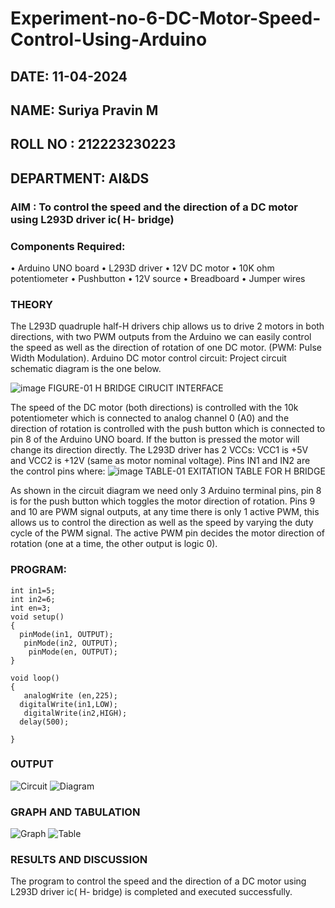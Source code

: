 
# Experiment-no-6-DC-Motor-Speed-Control-Using-Arduino
##  DATE: 11-04-2024
##  NAME: Suriya Pravin M
##  ROLL NO : 212223230223
##  DEPARTMENT: AI&DS
### AIM : To control the speed and the direction of a DC motor using L293D driver ic( H- bridge)

### Components Required:
•	Arduino UNO board
•	L293D driver
•	12V DC motor
•	10K ohm potentiometer
•	Pushbutton
•	12V source
•	Breadboard
•	Jumper wires
### THEORY 
The L293D quadruple half-H drivers chip allows us to drive 2 motors in both directions, with two PWM outputs from the Arduino we can easily control the speed as well as the direction of rotation of one DC motor. (PWM: Pulse Width Modulation).
Arduino DC motor control circuit:
Project circuit schematic diagram is the one below.

![image](https://user-images.githubusercontent.com/36288975/167763051-b230c183-afc5-46f2-ba95-0f95e10dd6c9.png)
FIGURE-01 H BRIDGE CIRUCIT INTERFACE 
 
The speed of the DC motor (both directions) is controlled with the 10k potentiometer which is connected to analog channel 0 (A0) and the direction of rotation is controlled with the push button which is connected to pin 8 of the Arduino UNO board. If the button is pressed the motor will change its direction directly.
The L293D driver has 2 VCCs: VCC1 is +5V and VCC2 is +12V (same as motor nominal voltage). Pins IN1 and IN2 are the control pins where:
![image](https://user-images.githubusercontent.com/36288975/167763120-1421c2c5-8381-49eb-b376-03f6e1113b7a.png)
TABLE-01 EXITATION TABLE FOR H BRIDGE 

As shown in the circuit diagram we need only 3 Arduino terminal pins, pin 8 is for the push button which toggles the motor direction of rotation. Pins 9 and 10 are PWM signal outputs, at any time there is only 1 active PWM, this allows us to control the direction as well as the speed by varying the duty cycle of the PWM signal. The active PWM pin decides the motor direction of rotation (one at a time, the other output is logic 0).

### PROGRAM:
```
int in1=5;
int in2=6;
int en=3;
void setup()
{
  pinMode(in1, OUTPUT);
   pinMode(in2, OUTPUT);
    pinMode(en, OUTPUT);
}

void loop()
{
   analogWrite (en,225);
  digitalWrite(in1,LOW);
   digitalWrite(in2,HIGH);
  delay(500);
 
}
```
### OUTPUT
![Circuit](https://github.com/Suriya-Pravin-M/Experiment-no-7-DC-Motor-Speed-Control-Using-Arduino/assets/150010919/4ad1778e-6681-4474-abaa-38ba3321ac3c)
![Diagram](https://github.com/Suriya-Pravin-M/Experiment-no-7-DC-Motor-Speed-Control-Using-Arduino/assets/150010919/1b10e432-3c27-463a-82fc-ee9ffac00326)


### GRAPH AND TABULATION 
![Graph](https://github.com/Suriya-Pravin-M/Experiment-no-7-DC-Motor-Speed-Control-Using-Arduino/assets/150010919/9a663fc1-9dff-43c9-b765-baab436b2885)
![Table](https://github.com/Suriya-Pravin-M/Experiment-no-7-DC-Motor-Speed-Control-Using-Arduino/assets/150010919/9e193cc2-1a0a-4ad7-9632-b65eea8d0f27)


### RESULTS AND DISCUSSION 
The program to control the speed and the direction of a DC motor using L293D driver ic( H- bridge) is completed and executed successfully.
